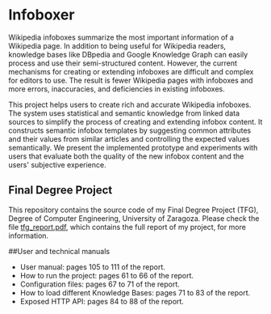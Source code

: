 # Infoboxer



Wikipedia infoboxes summarize the most important information of a Wikipedia page. In addition to being useful for Wikipedia readers, knowledge bases like DBpedia and Google Knowledge Graph can easily process and use their semi-structured content. However, the current mechanisms for creating or extending infoboxes are difficult and complex for editors to use. The result is fewer Wikipedia pages with infoboxes and more errors, inaccuracies, and deficiencies in existing infoboxes. 

This project  helps users to create rich and accurate Wikipedia infoboxes. The system uses statistical and semantic knowledge from linked data sources to simplify the process of creating and extending infobox content. It constructs semantic infobox templates by suggesting common attributes and their values from similar articles and controlling the expected values semantically. We present the implemented prototype and experiments with users that evaluate both the quality of the new infobox content and the users' subjective experience.

## Final Degree Project
This repository contains the source code of my Final Degree Project (TFG), Degree of Computer Engineering, University of Zaragoza. Please check the file [tfg_report.pdf](tfg_report.pdf), which contains the full report of my project, for more information.

##User and technical manuals
* User manual: pages 105 to 111 of the report.
* How to run the project: pages 61 to 66 of the report.
* Configuration files: pages 67 to 71 of the report.
* How to load different Knowledge Bases: pages 71 to 83  of the report.
* Exposed HTTP API: pages 84 to 88  of the report.
